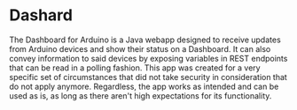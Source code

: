 # Dashard
The Dashboard for Arduino is a Java webapp designed to receive updates from Arduino devices and show their status on a Dashboard. It can also convey information to said devices by exposing variables in REST endpoints that can be read in a polling fashion.
This app was created for a very specific set of circumstances that did not take security in consideration that do not apply anymore. Regardless, the app works as intended and can be used as is, as long as there aren't high expectations for its functionality.
